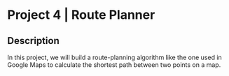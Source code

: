 # Project 4 | Route Planner

## Description
In this project, we will build a route-planning algorithm like the one used in Google Maps to calculate the shortest path between two points on a map.  
